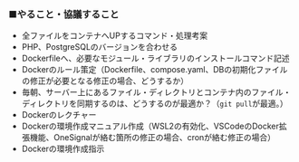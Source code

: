 ### ■やること・協議すること
* 全ファイルをコンテナへUPするコマンド・処理考案
* PHP、PostgreSQLのバージョンを合わせる
* Dockerfileへ、必要なモジュール・ライブラリのインストールコマンド記述
* Dockerのルール策定（Dockerfile、compose.yaml、DBの初期化ファイルの修正が必要となる修正の場合、どうするか）
* 毎朝、サーバー上にあるファイル・ディレクトリとコンテナ内のファイル・ディレクトリを同期するのは、どうするのが最適か？（`git pull`が最適。）
* Dockerのレクチャー
* Dockerの環境作成マニュアル作成（WSL2の有効化、VSCodeのDocker拡張機能、OneSignalが絡む箇所の修正の場合、cronが絡む修正の場合）
* Dockerの環境作成指示
